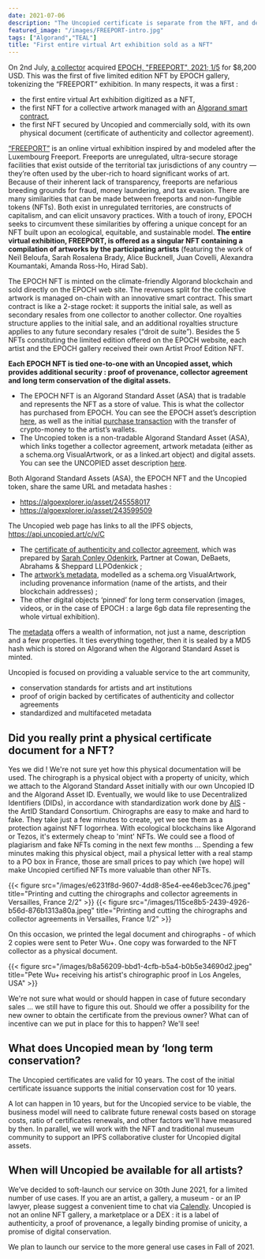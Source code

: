 ```yaml
---
date: 2021-07-06
description: "The Uncopied certificate is separate from the NFT, and designed to create long term value, with : proof of provenance, digital conservation."
featured_image: "/images/FREEPORT-intro.jpg"
tags: ["Algorand","TEAL"]
title: "First entire virtual Art exhibition sold as a NFT"
---
```


On 2nd July, [a collector](https://twitter.com/DG__tw/status/1410970894135181315) acquired [EPOCH, "FREEPORT", 2021; 1/5](https://algoexplorer.io/asset/245558017) for $8,200 USD. This was the first of five limited edition NFT by EPOCH gallery, tokenizing the “FREEPORT” exhibition. In many respects, it was a first :
- the first entire virtual Art exhibition digitized as a NFT,
- the first NFT for a collective artwork managed with an [Algorand smart contract](/blog/a-teal-smart-contract-to-manage-artistic-royalties-on-algorand/),
- the first NFT secured by Uncopied and commercially sold, with its own physical document (certificate of authenticity and collector agreement).

[“FREEPORT”](https://epoch.gallery/Freeport/) is an online virtual exhibition inspired by and modeled after the Luxembourg Freeport. Freeports are unregulated, ultra-secure storage facilities that exist outside of the territorial tax jurisdictions of any country — they’re often used by the uber-rich to hoard significant works of art. Because of their inherent lack of transparency, freeports are nefarious breeding grounds for fraud, money laundering, and tax evasion. There are many similarities that can be made between freeports and non-fungible tokens (NFTs). Both exist in unregulated territories, are constructs of capitalism, and can elicit unsavory practices. With a touch of irony, EPOCH seeks to circumvent these similarities by offering a unique concept for an NFT built upon an ecological, equitable, and sustainable model. **The entire virtual exhibition, FREEPORT, is offered as a singular NFT containing a compilation of artworks by the participating artists** (featuring the work of Neïl Beloufa, Sarah Rosalena Brady, Alice Bucknell, Juan Covelli, Alexandra Koumantaki, Amanda Ross-Ho, Hirad Sab).

The EPOCH NFT is minted on the climate-friendly Algorand blockchain and sold directly on the EPOCH web site. The revenues split for the collective artwork is managed on-chain with an innovative smart contract. This smart contract is like a 2-stage rocket: it supports the initial sale, as well as secondary resales from one collector to another collector. One royalties structure applies to the initial sale, and an additional  royalties structure applies to any future secondary resales (“droit de suite”). Besides the 5 NFTs constituting the limited edition offered on the EPOCH website, each artist and the EPOCH gallery received their own Artist Proof Edition NFT.

**Each EPOCH NFT is tied one-to-one with an Uncopied asset, which provides additional security : proof of provenance, collector agreement and long term conservation of the digital assets.**
* The EPOCH NFT is an Algorand Standard Asset (ASA) that is tradable and represents the NFT as a store of value. This is what the collector has purchased from EPOCH. You can see the EPOCH asset’s description [here](https://algoexplorer.io/asset/245558017), as well as the initial [purchase transaction](https://algoexplorer.io/tx/group/7lOyw4KLOweaarpD6lOeYiN1pVrB6b7Ak%2B5XYijRwL0%3D) with the transfer of crypto-money to the artist’s wallets.
* The Uncopied token is a non-tradable Algorand Standard Asset (ASA), which links together a collector agreement, artwork metadata (either as a schema.org VisualArtwork, or as a linked.art object) and digital assets. You can see the UNCOPIED asset description [here](https://algoexplorer.io/tx/AGACJZAMWNLU5JSUS5YUQLIHJALU45VSAHVUVFHTQ775YIWKOW3Q).

Both Algorand Standard Assets (ASA), the EPOCH NFT and the Uncopied token, share the same URL and metadata hashes :
* https://algoexplorer.io/asset/245558017
* https://algoexplorer.io/asset/243599509

The Uncopied web page has links to all the IPFS objects,
https://api.uncopied.art/c/v/C
* The [certificate of authenticity and collector agreement](https://ipfs.io/ipfs/QmaJVvca8gkfWd1opMe2TzYwM8jaVfVWnZRYamMzBnukmW), which was prepared by [Sarah Conley Odenkirk](https://www.linkedin.com/feed/update/urn:li:activity:6816796740918878208/), Partner at Cowan, DeBaets, Abrahams & Sheppard LLPOdenkick ;
* The [artwork’s metadata](http://ipfs.io/ipfs/QmUw4FvanYtyEDRsXH65BkkJmzyHETmsPLZQaHsfExA1Co), modelled as a schema.org VisualArtwork, including provenance information (name of the artists, and their blockchain addresses) ;
* The other digital objects ‘pinned’ for long term conservation (images, videos, or in the case of EPOCH : a large 6gb data file representing the whole virtual exhibition).

The [metadata](http://ipfs.io/ipfs/QmUw4FvanYtyEDRsXH65BkkJmzyHETmsPLZQaHsfExA1Co) offers a wealth of information, not just a name, description and a few properties. It ties everything together, then it is sealed by a MD5 hash which is stored on Algorand when the Algorand Standard Asset is minted.

Uncopied is focused on providing a valuable service to the art community,
- conservation standards for artists and art institutions
- proof of origin backed by certificates of authenticity and collector agreements
- standardized and multifaceted metadata

## Did you really print a physical certificate document for a NFT? 
Yes we did ! We're not sure yet how this physical documentation will be used. The chirograph is a physical object with a property of unicity, which we attach to the Algorand Standard Asset initially with our own Uncopied ID and the Algorand Asset ID. Eventually, we would like to use Decentralized Identifiers (DIDs), in accordance with standardization work done by [AIS](https://www.artidstandard.org/) - the ArtID Standard Consortium. Chirographs are easy to make and hard to fake. They take just a few minutes to create, yet we see them as a protection against NFT logorrhea. With ecological blockchains like Algorand or Tezos, it's extermely cheap to 'mint' NFTs. We could see a flood of plagiarism and fake NFTs coming in the next few months ... Spending a few minutes making this physical object, mail a physical letter with a real stamp to a PO box in France, those are small prices to pay which (we hope) will make Uncopied certified NFTs more valuable than other NFTs.   

{{< figure src="/images/e6231f8d-9607-4dd8-85e4-ee46eb3cec76.jpeg" title="Printing and cutting the chirographs and collector agreements in Versailles, France 2/2" >}}
{{< figure src="/images/115ce8b5-2439-4926-b56d-876b1313a80a.jpeg" title="Printing and cutting the chirographs and collector agreements in Versailles, France 1/2" >}}

On this occasion, we printed the legal document and chirographs - of which 2 copies were sent to Peter Wu+. One copy was forwarded to the NFT collector as a physical document. 

{{< figure src="/images/b8a56209-bbd1-4cfb-b5a4-b0b5e34690d2.jpeg" title="Pete Wu+ receiving his artist's chirographic proof in Los Angeles, USA" >}}

We're not sure what would or should happen in case of future secondary sales ... we still have to figure this out. Should we offer a possibility for the new owner to obtain the certificate from the previous owner? What can of incentive can we put in place for this to happen? We'll see!

## What does Uncopied mean by ‘long term conservation? 

The Uncopied certificates are valid for 10 years. The cost of the initial certificate issuance supports the initial conservation cost for 10 years. 

A lot can happen in 10 years, but for the Uncopied service to be viable, the business model will need to calibrate future renewal costs based on storage costs, ratio of certificates renewals, and other factors we'll have measured by then. In parallel, we will work with the NFT and traditional museum community to support an IPFS collaborative cluster for Uncopied digital assets.

## When will Uncopied be available for all artists?

We’ve decided to soft-launch our service on 30th June 2021, for a limited number of use cases. If you are an artist, a gallery, a museum - or an IP lawyer, please suggest a convenient time to chat via [Calendly](/contact/). Uncopied is not an online NFT gallery, a marketplace or a DEX : it is a label of authenticity, a proof of provenance, a legally binding promise of unicity, a promise of digital conservation.

We plan to launch our service to the more general use cases in Fall of 2021. 
